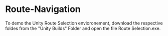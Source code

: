 # Route-Navigation
To demo the Unity Route Selection envioronement, download the respective foldes from the "Unity Builds" Folder and open the file Route Selection.exe.
